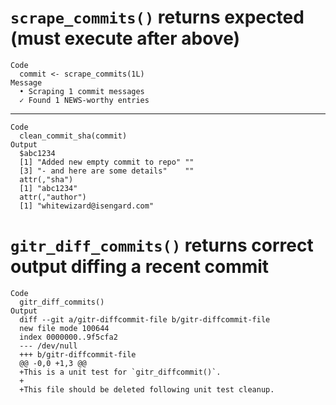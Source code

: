 # `scrape_commits()` returns expected (must execute after above)

    Code
      commit <- scrape_commits(1L)
    Message
      • Scraping 1 commit messages
      ✓ Found 1 NEWS-worthy entries

---

    Code
      clean_commit_sha(commit)
    Output
      $abc1234
      [1] "Added new empty commit to repo" ""                              
      [3] "- and here are some details"    ""                              
      attr(,"sha")
      [1] "abc1234"
      attr(,"author")
      [1] "whitewizard@isengard.com"
      

# `gitr_diff_commits()` returns correct output diffing a recent commit

    Code
      gitr_diff_commits()
    Output
      diff --git a/gitr-diffcommit-file b/gitr-diffcommit-file
      new file mode 100644
      index 0000000..9f5cfa2
      --- /dev/null
      +++ b/gitr-diffcommit-file
      @@ -0,0 +1,3 @@
      +This is a unit test for `gitr_diffcommit()`.
      +
      +This file should be deleted following unit test cleanup.

